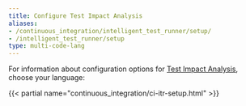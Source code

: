 ```yaml
---
title: Configure Test Impact Analysis
aliases:
- /continuous_integration/intelligent_test_runner/setup/
- /intelligent_test_runner/setup
type: multi-code-lang
---
```


For information about configuration options for [Test Impact Analysis][1], choose your language:

{{< partial name="continuous_integration/ci-itr-setup.html" >}}

<br>

[1]: /continuous_integration/intelligent_test_runner